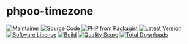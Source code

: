 # phpoo-timezone

[![Maintainer](http://img.shields.io/badge/maintainer-@itsmelepassos-blue.svg?style=flat-square)](https://twitter.com/itsmelepassos)
[![Source Code](http://img.shields.io/badge/source-itsmelepassos/phpoo--timezone-blue.svg?style=flat-square)](https://github.com/itsmelepassos/phpoo-timezone)
[![PHP from Packagist](https://img.shields.io/packagist/php-v/itsmelepassos/phpoo--timezone.svg?style=flat-square)](https://packagist.org/packages/itsmelepassos/phpoo-timezone)
[![Latest Version](https://img.shields.io/github/release/itsmelepassos/phpoo--timezone.svg?style=flat-square)](https://github.com/itsmelepassos/phpoo-timezone/releases)
[![Software License](https://img.shields.io/badge/license-MIT-brightgreen.svg?style=flat-square)](LICENSE)
[![Build](https://img.shields.io/scrutinizer/build/g/itsmelepassos/phpoo--timezone.svg?style=flat-square)](https://scrutinizer-ci.com/g/itsmelepassos/phpoo-timezone)
[![Quality Score](https://img.shields.io/scrutinizer/g/itsmelepassos/phpoo--timezone.svg?style=flat-square)](https://scrutinizer-ci.com/g/itsmelepassos/phpoo-timezone)
[![Total Downloads](https://img.shields.io/packagist/dt/itsmelepassos/phpoo--timezone.svg?style=flat-square)](https://packagist.org/packages/itsmelepassos/phpoo-timezone)